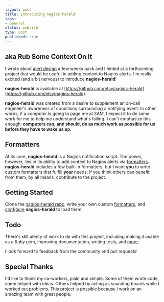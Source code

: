 ```yaml
---
layout: post
title: Introducing nagios-herald
tags:
- General
status: publish
type: post
published: true
---
```


## aka Rub Some Context On It

I wrote about [alert design](posts/alert-design/) a few weeks back and I hinted at a forthcoming project that would
be useful in adding context to Nagios alerts. I'm really excited (and a bit nervous) to introduce
**nagios-herald**!

**nagios-herald** is available at [https://github.com/etsy/nagios-herald](https://github.com/etsy/nagios-herald).

**nagios-herald** was created from a desire to supplement an on-call engineer's awareness of conditions surrounding
a notifying event. In other words, if a computer is going to page me at 3AM, I expect it to do some work for me to
help me understand what's failing. I can't emphasize this enough: **computers can, and should, do as much work as
possible for us before they have to wake us up**.

## Formatters

At its core, **nagios-herald** is a Nagios notification script. The power, however, lies in its ability to add
context to Nagios alerts via [formatters](https://github.com/etsy/nagios-herald/blob/master/docs/formatters.md).
**nagios-herald** includes a few built-in formatters, but I want **you** to write custom formatters that fulfill
**your** needs. If you think others can benefit from them, by all means, contribute to the project.

## Getting Started

Clone the [nagios-herald repo](https://github.com/etsy/nagios-herald), write your own custom
[formatters](https://github.com/etsy/nagios-herald/blob/master/docs/formatters.md), and
[configure](https://github.com/etsy/nagios-herald/blob/master/docs/config.md#notable-configuration-values)
**nagios-herald** to load them.

## Todo

There's still plenty of work to do with this project, including making it usable as a Ruby gem, improving
documentation, writing tests, and [more](https://github.com/etsy/nagios-herald/issues?state=open).

I look forward to feedback from the community and pull requests!

## Special Thanks

I'd like to thank my co-workers, plain and simple. Some of them wrote code, some helped with ideas.
Others helped by acting as sounding boards while I worked out problems. This project is possible because I work
on an amazing team with great people.
